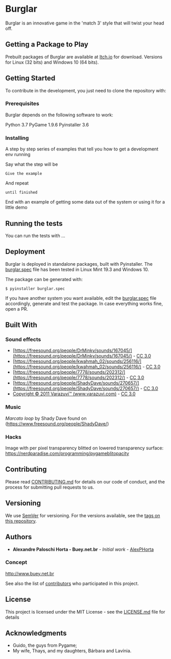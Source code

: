 # Burglar
Burglar is an innovative game in the 'match 3' style that will twist your head off.

## Getting a Package to Play

Prebuilt packages of Burglar are available at [Itch.io](https://bueybr.itch.io/burglar) for download. Versions for Linux (32 bits) and Windows 10 (64 bits).

## Getting Started

To contribute in the development, you just need to clone the repository with:


### Prerequisites

Burglar depends on the following software to work:

Python 3.7
PyGame 1.9.6
Pyinstaller 3.6

### Installing

A step by step series of examples that tell you how to get a development env running

Say what the step will be

```
Give the example
```

And repeat

```
until finished
```

End with an example of getting some data out of the system or using it for a little demo

## Running the tests

You can run the tests with ...

## Deployment

Burglar is deployed in standalone packages, built with Pyinstaller. The [burglar.spec](burglar.spec) file has been tested in Linux Mint 19.3 and Windows 10.

The package can be generated with:

```
$ pyinstaller burglar.spec
```

If you have another system you want available, edit the [burglar.spec](burglar.spec) file accordingly, generate and test the package. In case everything works fine, open a PR.

## Built With

### Sound effects
* [https://freesound.org/people/DrMinky/sounds/167045/](https://freesound.org/people/DrMinky/sounds/167045/) - [CC 3.0](https://creativecommons.org/licenses/by/3.0/)
* [https://freesound.org/people/kwahmah_02/sounds/256116/](https://freesound.org/people/kwahmah_02/sounds/256116/) - [CC 3.0](https://creativecommons.org/publicdomain/zero/1.0/)
* [https://freesound.org/people/7778/sounds/202312/](https://freesound.org/people/7778/sounds/202312/) - [CC 3.0](https://creativecommons.org/publicdomain/zero/1.0/)
* [https://freesound.org/people/ShadyDave/sounds/270657/](https://freesound.org/people/ShadyDave/sounds/270657/) - [CC 3.0](https://creativecommons.org/licenses/by/3.0/)
* [Copyright © 2011 Varazuvi™ (www.varazuvi.com)](https://freesound.org/people/Soughtaftersounds/sounds/145438/) - [CC 3.0](https://creativecommons.org/licenses/by/3.0/)

### Music
*Marcato loop* by Shady Dave found on (https://www.freesound.org/people/ShadyDave/)

### Hacks
Image with per pixel transparency blitted on lowered transparency surface: https://nerdparadise.com/programming/pygameblitopacity

## Contributing

Please read [CONTRIBUTING.md](https://gist.github.com/PurpleBooth/b24679402957c63ec426) for details on our code of conduct, and the process for submitting pull requests to us.

## Versioning

We use [SemVer](http://semver.org/) for versioning. For the versions available, see the [tags on this repository](https://github.com/your/project/tags).

## Authors

* **Alexandre Paloschi Horta - Buey.net.br** - *Initial work* - [AlexPHorta](https://github.com/AlexPHorta)

### Concept
http://www.buey.net.br

See also the list of [contributors](https://github.com/Burglar/contributors) who participated in this project.

## License

This project is licensed under the MIT License - see the [LICENSE.md](LICENSE.md) file for details

## Acknowledgments

* Guido, the guys from Pygame;
* My wife, Thays, and my daughters, Bárbara and Lavínia.
